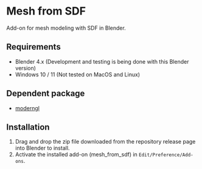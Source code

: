# Mesh from SDF
Add-on for mesh modeling with SDF in Blender.

## Requirements
- Blender 4.x (Development and testing is being done with this Blender version)
- Windows 10 / 11 (Not tested on MacOS and Linux)

## Dependent package
- [moderngl](https://github.com/moderngl/moderngl)

## Installation
1. Drag and drop the zip file downloaded from the repository release page into Blender to install.
2. Activate the installed add-on (mesh_from_sdf) in `Edit/Preference/Add-ons`.
